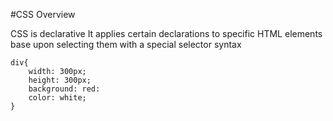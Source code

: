 #CSS Overview

CSS is declarative
It applies certain declarations to specific HTML elements base upon selecting them with a special selector syntax


<pre><code>div{
	width: 300px;
	height: 300px;
	background: red:
	color: white;
}</code></pre>